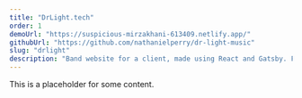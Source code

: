 ```yaml
---
title: "DrLight.tech"
order: 1
demoUrl: "https://suspicious-mirzakhani-613409.netlify.app/"
githubUrl: "https://github.com/nathanielperry/dr-light-music"
slug: "drlight"
description: "Band website for a client, made using React and Gatsby. Features custom retro game art and flashy animations reminiscent of retro video games."
---
```

This is a placeholder for some content.